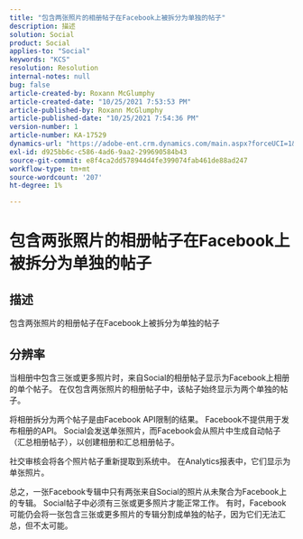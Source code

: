 ```yaml
---
title: "包含两张照片的相册帖子在Facebook上被拆分为单独的帖子"
description: 描述
solution: Social
product: Social
applies-to: "Social"
keywords: "KCS"
resolution: Resolution
internal-notes: null
bug: false
article-created-by: Roxann McGlumphy
article-created-date: "10/25/2021 7:53:53 PM"
article-published-by: Roxann McGlumphy
article-published-date: "10/25/2021 7:54:36 PM"
version-number: 1
article-number: KA-17529
dynamics-url: "https://adobe-ent.crm.dynamics.com/main.aspx?forceUCI=1&pagetype=entityrecord&etn=knowledgearticle&id=1b947846-cd35-ec11-b6e6-000d3a3485ea"
exl-id: d925bb6c-c586-4ad6-9aa2-299690584b43
source-git-commit: e8f4ca2dd578944d4fe399074fab461de88ad247
workflow-type: tm+mt
source-wordcount: '207'
ht-degree: 1%

---
```


# 包含两张照片的相册帖子在Facebook上被拆分为单独的帖子

## 描述

包含两张照片的相册帖子在Facebook上被拆分为单独的帖子

## 分辨率


当相册中包含三张或更多照片时，来自Social的相册帖子显示为Facebook上相册的单个帖子。 在仅包含两张照片的相册帖子中，该帖子始终显示为两个单独的帖子。

将相册拆分为两个帖子是由Facebook API限制的结果。 Facebook不提供用于发布相册的API。 Social会发送单张照片，而Facebook会从照片中生成自动帖子（汇总相册帖子），以创建相册和汇总相册帖子。

社交审核会将各个照片帖子重新提取到系统中。 在Analytics报表中，它们显示为单张照片。

总之，一张Facebook专辑中只有两张来自Social的照片从未聚合为Facebook上的专辑。 Social帖子中必须有三张或更多照片才能正常工作。 有时，Facebook可能仍会将一张包含三张或更多照片的专辑分割成单独的帖子，因为它们无法汇总，但不太可能。
